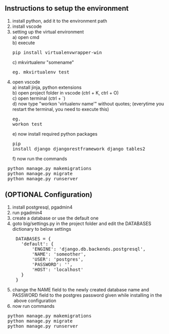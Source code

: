 <h2>Instructions to setup the environment</h2>

1. install python, add it to the environment path<br>
2. install vscode<br>
3. setting up the virtual environment<br>
    a) open cmd<br>
    b) execute <pre>pip install virtualenvwrapper-win</pre>
    c) mkvirtualenv "somename"  <pre>eg. mkvirtualenv test</pre>
4. open vscode<br>
    a) install jinja, python extensions<br>
    b) open project folder in vscode (ctrl + K, ctrl + O)<br>
    c) open terminal (ctrl + `)<br>
    d) now type "workon 'virtualenv name'" without quotes;  (everytime you restart the terminal, you need to execute this) <pre>eg. workon test</pre>
    e) now install required python packages <pre>pip install django djangorestframework django_tables2</pre>
    f) now run the commands
<pre>
 python manage.py makemigrations
 python manage.py migrate
 python manage.py runserver
</pre>

<h2>(OPTIONAL Configuration)</h2>

1. install postgresql, pgadmin4<br>
2. run pgadmin4<br>
3. create a database or use the default one<br>
4. goto big/settings.py in the project folder and edit the DATABASES dictionary to below settings<br>
<pre>
    DATABASES = {
      'default': {
          'ENGINE': 'django.db.backends.postgresql',
          'NAME': 'someother',
          'USER': 'postgres',
          'PASSWORD': '',
          'HOST': 'localhost'
      }
    }
</pre>
5. change the NAME field to the newly created database name and PASSWORD field to the postgres password given while installing in the       &nbsp;above configuration<br>
6. now run commands
<pre>
 python manage.py makemigrations
 python manage.py migrate
 python manage.py runserver
</pre>

